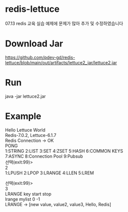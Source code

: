 # redis-lettuce
07.13 redis 교육 실습 예제에 문제가 많아 추가 및 수정하였습니다

# Download Jar    
https://github.com/pdev-gd/redis-lettuce/blob/main/out/artifacts/lettuce2_jar/lettuce2.jar  

# Run 
java -jar lettuce2.jar

# Example 
Hello Lettuce World   
Redis-7.0.2, Lettuce-6.1.7  
Redis Connection -> OK    
PONG    
1:STRING   2:LIST   3:SET   4:ZSET   5:HASH  6:COMMON KEYS    
7:ASYNC   8:Connection Pool   9:Pubsub    
선택(exit:99)>    
2   
1:LPUSH   2:LPOP   3:LRANGE   4:LLEN   5:LREM   

선택(exit:99)>    
3     
LRANGE key start stop   
lrange mylist 0 -1    
LRANGE -> [new value, value2, value3, Hello, Redis]   
